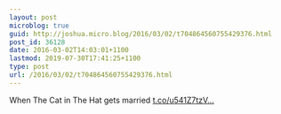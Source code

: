 ```yaml
---
layout: post
microblog: true
guid: http://joshua.micro.blog/2016/03/02/t704864560755429376.html
post_id: 36128
date: 2016-03-02T14:03:01+1100
lastmod: 2019-07-30T17:41:25+1100
type: post
url: /2016/03/02/t704864560755429376.html
---
```

When The Cat in The Hat gets married [t.co/u541Z7tzV...](https://t.co/u541Z7tzVM)
